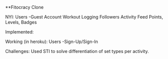 **Fitocracy Clone

NYI:
Users
	-Guest Account
Workout Logging
Followers
Activity Feed
Points, Levels, Badges

Implemented:

Working (in heroku):
Users
	-Sign-Up/Sign-In

Challenges:
	Used STI to solve differentiation of set types per activity.